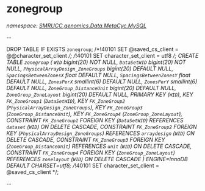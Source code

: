 ﻿# zonegroup
_namespace: [SMRUCC.genomics.Data.MetaCyc.MySQL](./index.md)_

--
 
 DROP TABLE IF EXISTS `zonegroup`;
 /*!40101 SET @saved_cs_client = @@character_set_client */;
 /*!40101 SET character_set_client = utf8 */;
 CREATE TABLE `zonegroup` (
 `WID` bigint(20) NOT NULL,
 `DataSetWID` bigint(20) NOT NULL,
 `PhysicalArrayDesign_ZoneGroups` bigint(20) DEFAULT NULL,
 `SpacingsBetweenZonesX` float DEFAULT NULL,
 `SpacingsBetweenZonesY` float DEFAULT NULL,
 `ZonesPerX` smallint(6) DEFAULT NULL,
 `ZonesPerY` smallint(6) DEFAULT NULL,
 `ZoneGroup_DistanceUnit` bigint(20) DEFAULT NULL,
 `ZoneGroup_ZoneLayout` bigint(20) DEFAULT NULL,
 PRIMARY KEY (`WID`),
 KEY `FK_ZoneGroup1` (`DataSetWID`),
 KEY `FK_ZoneGroup2` (`PhysicalArrayDesign_ZoneGroups`),
 KEY `FK_ZoneGroup3` (`ZoneGroup_DistanceUnit`),
 KEY `FK_ZoneGroup4` (`ZoneGroup_ZoneLayout`),
 CONSTRAINT `FK_ZoneGroup1` FOREIGN KEY (`DataSetWID`) REFERENCES `dataset` (`WID`) ON DELETE CASCADE,
 CONSTRAINT `FK_ZoneGroup2` FOREIGN KEY (`PhysicalArrayDesign_ZoneGroups`) REFERENCES `arraydesign` (`WID`) ON DELETE CASCADE,
 CONSTRAINT `FK_ZoneGroup3` FOREIGN KEY (`ZoneGroup_DistanceUnit`) REFERENCES `unit` (`WID`) ON DELETE CASCADE,
 CONSTRAINT `FK_ZoneGroup4` FOREIGN KEY (`ZoneGroup_ZoneLayout`) REFERENCES `zonelayout` (`WID`) ON DELETE CASCADE
 ) ENGINE=InnoDB DEFAULT CHARSET=utf8;
 /*!40101 SET character_set_client = @saved_cs_client */;
 
 --




